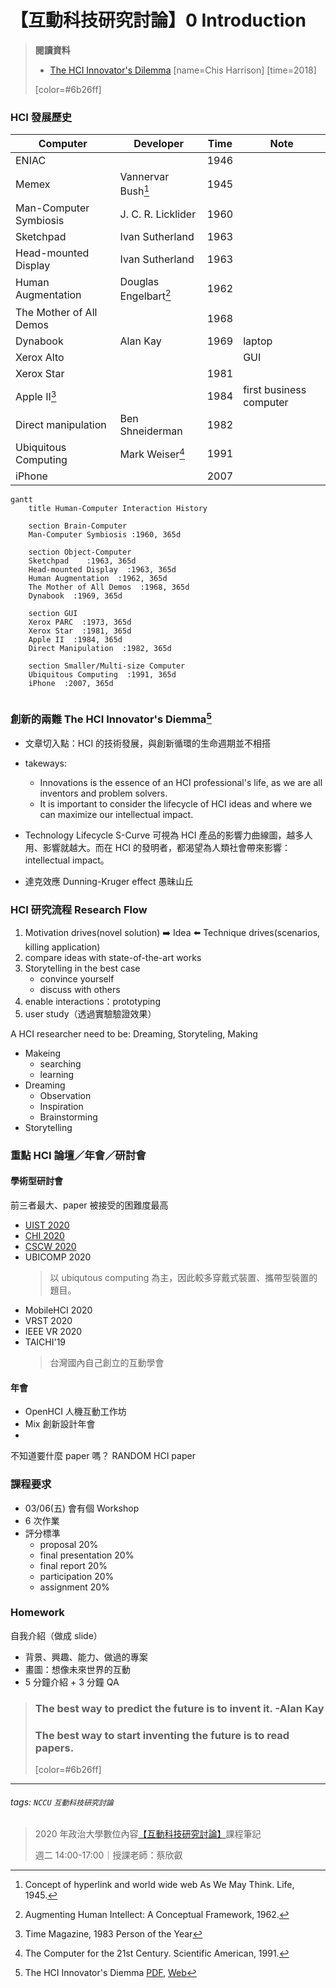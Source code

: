 # 【互動科技研究討論】0 Introduction

> **閱讀資料**
> - [The HCI Innovator's Dilemma](https://interactions.acm.org/archive/view/november-december-2018/the-hci-innovators-dilemma) [name=Chis Harrison] [time=2018]
> 
> 
> [color=#6b26ff]


### HCI 發展歷史



| Computer                | Developer             | Time | Note                    |
| ----------------------- | --------------------- | ---- | ----------------------- |
| ENIAC                   |                       | 1946 |                         |
| Memex                   | Vannervar Bush[^1]    | 1945 |                         |
| Man-Computer Symbiosis  | J. C. R. Licklider    | 1960 |                         |
| Sketchpad               | Ivan Sutherland       | 1963 |                         |
| Head-mounted Display    | Ivan Sutherland       | 1963 |                         |
| Human Augmentation      | Douglas Engelbart[^2] | 1962 |                         |
| The Mother of All Demos |                       | 1968 |                         |
| Dynabook                | Alan Kay              | 1969 | laptop                  |
| Xerox Alto              |                       |      | GUI                     |
| Xerox Star              |                       | 1981 |                         |
| Apple II[^3]            |                       | 1984 | first business computer |
| Direct manipulation     | Ben Shneiderman       | 1982 |                         |
| Ubiquitous Computing    | Mark Weiser[^4]       | 1991 |                         |
| iPhone                  |                       | 2007 |                         |


[^1]: Concept of hyperlink and world wide web As We May Think. Life, 1945.
[^2]: Augmenting Human Intellect: A Conceptual Framework, 1962.
[^3]: Time Magazine, 1983 Person of the Year
[^4]: The Computer for the 21st Century. Scientific American, 1991.


```mermaid
gantt
    title Human-Computer Interaction History

    section Brain-Computer
    Man-Computer Symbiosis :1960, 365d
    
    section Object-Computer
    Sketchpad    :1963, 365d
    Head-mounted Display  :1963, 365d
    Human Augmentation  :1962, 365d
    The Mother of All Demos  :1968, 365d
    Dynabook  :1969, 365d
    
    section GUI
    Xerox PARC  :1973, 365d
    Xerox Star  :1981, 365d
    Apple II  :1984, 365d
    Direct Manipulation  :1982, 365d
    
    section Smaller/Multi-size Computer
    Ubiquitous Computing  :1991, 365d
    iPhone  :2007, 365d
    
```


### 創新的兩難 The HCI Innovator's Diemma[^5]
- 文章切入點：HCI 的技術發展，與創新循環的生命週期並不相搭
- takeways:
    - Innovations is the essence of an HCI professional's life, as we are all inventors and problem solvers.
    - It is important to consider the lifecycle of HCI ideas and where we can maximize our intellectual impact.

- Technology Lifecycle S-Curve 可視為 HCI 產品的影響力曲線圖，越多人用、影響就越大。而在 HCI 的發明者，都渴望為人類社會帶來影響：intellectual impact。
- 達克效應 Dunning-Kruger effect 愚昧山丘


[^5]:The HCI Innovator's Diemma [PDF](https://dl.acm.org/doi/10.1145/3274564), [Web](https://interactions.acm.org/archive/view/november-december-2018/the-hci-innovators-dilemma)

### HCI 研究流程 Research Flow
1. Motivation drives(novel solution) :arrow_right: Idea :arrow_left: Technique drives(scenarios, killing application)
2. compare ideas with state-of-the-art works
3. Storytelling in the best case
    - convince yourself
    - discuss with others
4. enable interactions：prototyping
5. user study（透過實驗驗證效果）

A HCI researcher need to be: Dreaming, Storyteling, Making
- Makeing
    - searching
    - learning
- Dreaming
    - Observation
    - Inspiration
    - Brainstorming
- Storytelling

### 重點 HCI 論壇／年會／研討會

#### 學術型研討會

前三者最大、paper 被接受的困難度最高

- [UIST 2020](https://uist.acm.org/uist2020/)
- [CHI 2020](https://chi2020.acm.org)
- [CSCW 2020](https://cscw.acm.org/2020/)
- UBICOMP 2020
    > 以 ubiqutous computing 為主，因此較多穿戴式裝置、攜帶型裝置的題目。
- MobileHCI 2020
- VRST 2020
- IEEE VR 2020
- TAICHI'19
    > 台灣國內自己創立的互動學會

#### 年會
- OpenHCI 人機互動工作坊
- Mix 創新設計年會
- 

不知道要什麼 paper 嗎？ RANDOM HCI paper

### 課程要求
- 03/06(五) 會有個 Workshop
- 6 次作業
- 評分標準
    - proposal 20%
    - final presentation 20%
    - final report 20%
    - participation 20%
    - assignment 20%

### Homework
自我介紹（做成 slide）
- 背景、興趣、能力、做過的專案
- 畫圖：想像未來世界的互動
- 5 分鐘介紹 + 3 分鐘 QA



> ### The best way to predict the future is to invent it.  -Alan Kay
> ### The best way to start inventing the future is to read papers.
> [color=#6b26ff]

---

###### tags: `NCCU` `互動科技研究討論`
> 2020 年政治大學數位內容[【互動科技研究討論】](https://hackmd.io/@laiyenju/NCCU-1082-interaction)課程筆記
> 
> 週二 14:00-17:00｜授課老師：蔡欣叡
